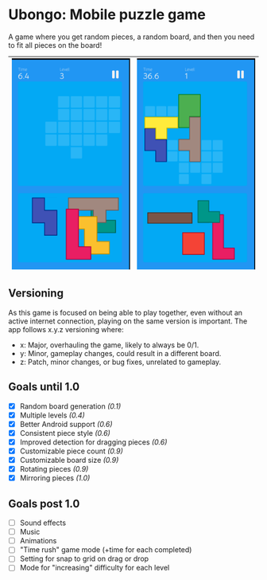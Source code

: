 # Ubongo: Mobile puzzle game

A game where you get random pieces, a random board, and then you need to fit all pieces on the board!

| ![medium puzzle](.github/images/puzzle_medium.png) | ![hard puzzle](.github/images/puzzle_hard.png) |
|----------------------------------------------------|------------------------------------------------|

## Versioning

As this game is focused on being able to play together, even without an active internet connection, playing on the same
version is important. The app follows x.y.z versioning where:

* x: Major, overhauling the game, likely to always be 0/1.
* y: Minor, gameplay changes, could result in a different board.
* z: Patch, minor changes, or bug fixes, unrelated to gameplay.

## Goals until 1.0

* [x] Random board generation *(0.1)*
* [x] Multiple levels *(0.4)*
* [x] Better Android support *(0.6)*
* [x] Consistent piece style *(0.6)*
* [x] Improved detection for dragging pieces *(0.6)*
* [x] Customizable piece count *(0.9)*
* [x] Customizable board size *(0.9)*
* [x] Rotating pieces *(0.9)*
* [x] Mirroring pieces *(1.0)*

## Goals post 1.0

* [ ] Sound effects
* [ ] Music
* [ ] Animations
* [ ] "Time rush" game mode (+time for each completed)
* [ ] Setting for snap to grid on drag or drop
* [ ] Mode for "increasing" difficulty for each level
